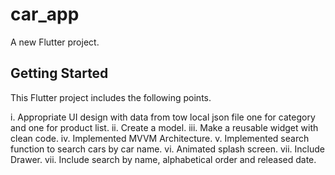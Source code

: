 # car_app

A new Flutter project.

## Getting Started

This Flutter project includes the following points.

i. Appropriate UI design with data from tow local json file one for category and one for product list.
ii. Create a model.
iii. Make a reusable widget with clean code.
iv. Implemented MVVM Architecture.
v. Implemented search function to search cars by car name.
vi. Animated splash screen.
vii. Include Drawer.
vii. Include search by name, alphabetical order and released date.
